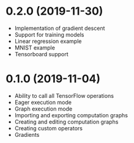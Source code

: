 0.2.0 (2019-11-30)
====================
* Implementation of gradient descent
* Support for training models
* Linear regression example
* MNIST example
* Tensorboard support

0.1.0 (2019-11-04)
====================
* Ability to call all TensorFlow operations
* Eager execution mode
* Graph execution mode
* Importing and exporting computation graphs
* Creating and editing computation graphs
* Creating custom operators
* Gradients

